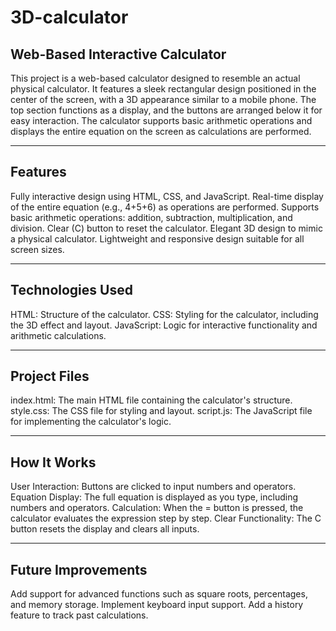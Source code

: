 # 3D-calculator

## Web-Based Interactive Calculator

This project is a web-based calculator designed to resemble an actual physical calculator. It features a sleek rectangular design positioned in the center of the screen, with a 3D appearance similar to a mobile phone. The top section functions as a display, and the buttons are arranged below it for easy interaction. The calculator supports basic arithmetic operations and displays the entire equation on the screen as calculations are performed.

-------------------------

## Features
Fully interactive design using HTML, CSS, and JavaScript.
Real-time display of the entire equation (e.g., 4+5+6) as operations are performed.
Supports basic arithmetic operations: addition, subtraction, multiplication, and division.
Clear (C) button to reset the calculator.
Elegant 3D design to mimic a physical calculator.
Lightweight and responsive design suitable for all screen sizes.

--------------------------

## Technologies Used
HTML: Structure of the calculator.
CSS: Styling for the calculator, including the 3D effect and layout.
JavaScript: Logic for interactive functionality and arithmetic calculations.

--------------------------

## Project Files
index.html: The main HTML file containing the calculator's structure.
style.css: The CSS file for styling and layout.
script.js: The JavaScript file for implementing the calculator's logic.

-------------------------

## How It Works
User Interaction: Buttons are clicked to input numbers and operators.
Equation Display: The full equation is displayed as you type, including numbers and operators.
Calculation: When the = button is pressed, the calculator evaluates the expression step by step.
Clear Functionality: The C button resets the display and clears all inputs.

-------------------------

## Future Improvements
Add support for advanced functions such as square roots, percentages, and memory storage.
Implement keyboard input support.
Add a history feature to track past calculations.
